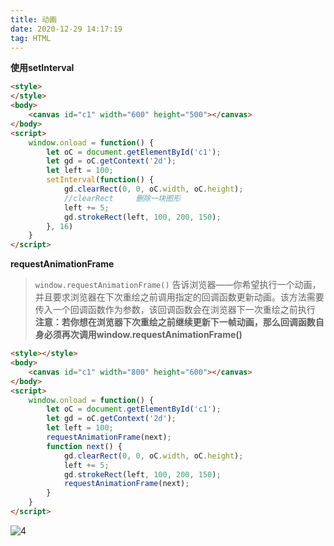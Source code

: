 ```yaml
---
title: 动画
date: 2020-12-29 14:17:19
tag: HTML
---
```


**使用setInterval**
```html
<style>
</style>
<body>
    <canvas id="c1" width="600" height="500"></canvas>
</body>
<script>
    window.onload = function() {
        let oC = document.getElementById('c1');
        let gd = oC.getContext('2d');
        let left = 100;
        setInterval(function() {
            gd.clearRect(0, 0, oC.width, oC.height);
            //clearRect     删除一块图形
            left += 5;
            gd.strokeRect(left, 100, 200, 150);
        }, 16)
    }
</script>
```

**requestAnimationFrame**
>`window.requestAnimationFrame()` 告诉浏览器——你希望执行一个动画，并且要求浏览器在下次重绘之前调用指定的回调函数更新动画。该方法需要传入一个回调函数作为参数，该回调函数会在浏览器下一次重绘之前执行
**注意：若你想在浏览器下次重绘之前继续更新下一帧动画，那么回调函数自身必须再次调用window.requestAnimationFrame()**

```html
<style></style>
<body>
    <canvas id="c1" width="800" height="600"></canvas>
</body>
<script>
    window.onload = function() {
        let oC = document.getElementById('c1');
        let gd = oC.getContext('2d');
        let left = 100;
        requestAnimationFrame(next);
        function next() {
            gd.clearRect(0, 0, oC.width, oC.height);
            left += 5;
            gd.strokeRect(left, 100, 200, 150);
            requestAnimationFrame(next);
        }
    }
</script>
```

![4](/assets/html5Img/canvasImg/4.png "4")